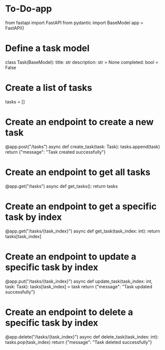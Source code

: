# To-Do-app
from fastapi import FastAPI
from pydantic import BaseModel
app = FastAPI()
# Define a task model
class Task(BaseModel):
title: str
description: str = None
completed: bool = False
# Create a list of tasks
tasks = []
# Create an endpoint to create a new task
@app.post("/tasks")
async def create_task(task: Task):
tasks.append(task)
return {"message": "Task created successfully"}
# Create an endpoint to get all tasks
@app.get("/tasks")
async def get_tasks():
return tasks
# Create an endpoint to get a specific task by index
@app.get("/tasks/{task_index}")
async def get_task(task_index: int):
return tasks[task_index]
# Create an endpoint to update a specific task by index
@app.put("/tasks/{task_index}")
async def update_task(task_index: int, task: Task):
tasks[task_index] = task
return {"message": "Task updated successfully"}
# Create an endpoint to delete a specific task by index
@app.delete("/tasks/{task_index}")
async def delete_task(task_index: int):
tasks.pop(task_index)
return {"message": "Task deleted successfully"}
